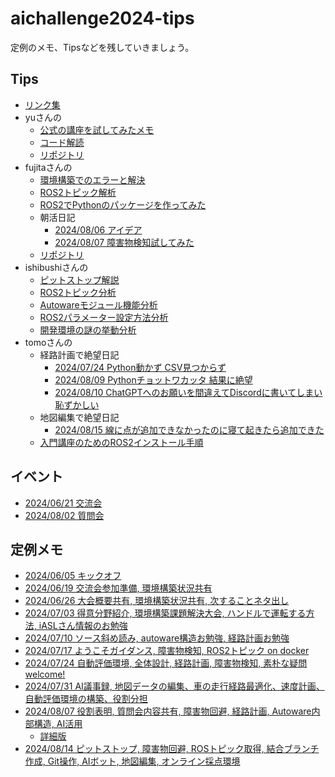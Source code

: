 # aichallenge2024-tips

定例のメモ、Tipsなどを残していきましょう。

## Tips
- [リンク集](Link.md)
- yuさんの
  - [公式の講座を試してみたメモ](memo-share/yu/try_course_memo.md)
  - [コード解読](memo-share/yu/read_code.md)
  - [リポジトリ](https://github.com/dachda/aichallenge-2024)
- fujitaさんの
  - [環境構築でのエラーと解決](fujita/20240703_fujita.md)
  - [ROS2トピック解析](fujita/20240717_fujita.md)
  - [ROS2でPythonのパッケージを作ってみた](fujita/20240724_fujita.md)
  - 朝活日記
    - [2024/08/06 アイデア](fujita/20240806_idea.md)
    - [2024/08/07 障害物検知試してみた](fujita/20240807_fujita.md)
  - [リポジトリ](https://github.com/shrimp-f/aichallenge-2024/)
- ishibushiさんの
  - [ピットストップ解説](https://zenn.dev/bushio_tech/articles/2b123eb7253f14)
  - [ROS2トピック分析](memo-share/ishibushi/topic.md)
  - [Autowareモジュール機能分析](memo-share/ishibushi/autoware_module.md)
  - [ROS2パラメーター設定方法分析](memo-share/ishibushi/ros2.md)
  - [開発環境の謎の挙動分析](memo-share/ishibushi/error_point.md)
- tomoさんの
  - 経路計画で絶望日記
    - [2024/07/24 Python動かず CSV見つからず](tomo/20240724_trajectory.md)
    - [2024/08/09 Pythonチョットワカッタ 結果に絶望](tomo/20240809_trajectory.md)
    - [2024/08/10 ChatGPTへのお願いを間違えてDiscordに書いてしまい恥ずかしい](tomo/20240810_trajectory.md)
  - 地図編集で絶望日記
    - [2024/08/15 線に点が追加できなかったのに寝て起きたら追加できた](tomo/20240815_map.md)
  - [入門講座のためのROS2インストール手順](tomo/20240729_ros2-for-course.md)

## イベント
- [2024/06/21 交流会](event/20240621.md)
- [2024/08/02 質問会](event/20240802.md)

## 定例メモ
- [2024/06/05 キックオフ](meeting/20240605_Kickoff.md)
- [2024/06/19 交流会参加準備, 環境構築状況共有](meeting/20240619.md)
- [2024/06/26 大会概要共有, 環境構築状況共有, 次することネタ出し](meeting/20240626.md)
- [2024/07/03 得意分野紹介, 環境構築課題解決大会, ハンドルで運転する方法, iASLさん情報のお勉強](meeting/20240703.md)
- [2024/07/10 ソース斜め読み, autoware構造お勉強, 経路計画お勉強](meeting/20240710.md)
- [2024/07/17 ようこそガイダンス, 障害物検知, ROS2トピック on docker](meeting/20240717.md)
- [2024/07/24 自動評価環境, 全体設計, 経路計画, 障害物検知, 素朴な疑問welcome!](meeting/20240724.md)
- [2024/07/31 AI議事録, 地図データの編集、車の走行経路最適化、速度計画、自動評価環境の構築、役割分担](meeting/20240731.md)
- [2024/08/07 役割表明, 質問会内容共有, 障害物回避, 経路計画, Autoware内部構造, AI活用](meeting/20240807.md)
  - [詳細版](meeting/20240807_detail.md)
- [2024/08/14 ピットストップ, 障害物回避, ROSトピック取得, 結合ブランチ作成, Git操作, AIボット, 地図編集, オンライン採点環境](meeting/20240814.md)
